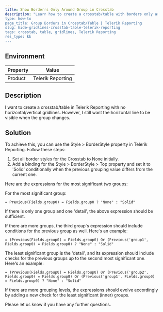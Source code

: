 ```yaml
---
title: Show Borderrs Only Around Group in Crosstab
description: "Learn how to create a crosstab/table with borders only around the major group in Telerik Reporting.
type: how-to
page_title: Group Borders in Crosstab/Table | Telerik Reporting
slug: hide-gridlines-crosstab-table-telerik-reporting
tags: crosstab, table, gridlines, Telerik Reporting
res_type: kb
---
```


## Environment

| Property | Value |
|----------|-------|
| Product  | Telerik Reporting |

## Description

I want to create a crosstab/table in Telerik Reporting with no horizontal/vertical gridlines. However, I still want the horizontal line to be visible when the group changes.

## Solution

To achieve this, you can use the Style > BorderStyle property in Telerik Reporting. Follow these steps:

1. Set all border styles for the Crosstab to None initially.
2. Add a binding for the Style > BorderStyle > Top property and set it to 'Solid' conditionally when the previous grouping value differs from the current one.

Here are the expressions for the most significant two groups:

For the most significant group:

````Expression
= Previous(Fields.group0) = Fields.group0 ? "None" : "Solid"
````

If there is only one group and one 'detail', the above expression should be sufficient.

If there are more groups, the third group's expression should include conditions for the previous group as well. Here's an example:

````Expression
= (Previous(Fields.group0) = Fields.group0) Or (Previous('group1', Fields.group0) = Fields.group0) ? "None" : "Solid"
````

The least significant group is the 'detail', and its expression should include checks for the previous groups up to the second most significant one. Here's an example:

````Expression
= (Previous(Fields.group0) = Fields.group0) Or (Previous('group2', Fields.group0) = Fields.group0) Or (Previous('group1', Fields.group0) = Fields.group0) ? "None" : "Solid"
````

If there are more grouping levels, the expressions should evolve accordingly by adding a new check for the least significant (inner) groups.

Please let us know if you have any further questions.
